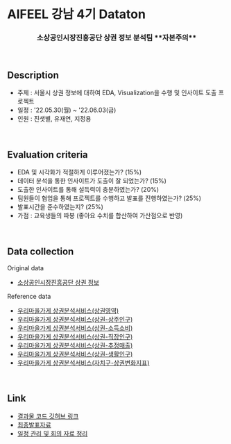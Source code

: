 # AIFEEL 강남 4기 Dataton

<h3 align="center"> 소상공인시장진흥공단 상권 정보 분석팀 **자본주의** </h3>

<br>

## Description

- 주제 : 서울시 상권 정보에 대하여 EDA, Visualization을 수행 및 인사이트 도출 프로젝트
- 일정 : '22.05.30(월) ~ '22.06.03(금)
- 인원 : 진샛별, 유재연, 지정용


<br>

## Evaluation criteria

- EDA 및 시각화가 적절하게 이루어졌는가? (15%)
- 데이터 분석을 통한 인사이트가 도출이 잘 되었는가? (15%)
- 도출한 인사이트를 통해 설득력이 충분하였는가? (20%)
- 팀원들이 협업을 통해 프로젝트를 수행하고 발표를 진행하였는가? (25%)
- 발표시간을 준수하였는지? (25%)
- 가점 : 교육생들의 따봉 (좋아요 수치를 합산하여 가산점으로 반영)

<br>

## Data collection
Original data
- [소상공인시장진흥공단 상권 정보](https://www.data.go.kr/data/15083033/fileData.do)

Reference data
- [우리마을가게 상권분석서비스(상권영역)](https://data.seoul.go.kr/dataList/OA-15560/S/1/datasetView.do)
- [우리마을가게 상권분석서비스(상권-상주인구)](https://data.seoul.go.kr/dataList/OA-15584/S/1/datasetView.do#)
- [우리마을가게 상권분석서비스(상권-소득소비)](https://data.seoul.go.kr/dataList/OA-21278/S/1/datasetView.do)
- [우리마을가게 상권분석서비스(상권-직장인구)](https://data.seoul.go.kr/dataList/OA-15569/S/1/datasetView.do)
- [우리마을가게 상권분석서비스(상권-추정매출)](https://data.seoul.go.kr/dataList/OA-15572/S/1/datasetView.do)
- [우리마을가게 상권분석서비스(상권-생활인구)](https://data.seoul.go.kr/dataList/OA-15568/S/1/datasetView.do)
- [우리마을가게 상권분석서비스(자치구-상권변화지표)](https://data.seoul.go.kr/dataList/OA-15567/S/1/datasetView.do)


<br>

## Link
- [결과물 코드 깃허브 링크](https://nbviewer.org/github/aiffel-capitalism/Dataton/blob/main/commercial_district_analysis.ipynb)
- [최종발표자료](https://s3.us-west-2.amazonaws.com/secure.notion-static.com/2a83c946-4365-43fc-ac43-3d33528325f3/%EB%8D%B0%EC%9D%B4%ED%84%B0%ED%86%A4_%EC%83%81%EA%B6%8C_%EB%B6%84%EC%84%9D.pdf?X-Amz-Algorithm=AWS4-HMAC-SHA256&X-Amz-Content-Sha256=UNSIGNED-PAYLOAD&X-Amz-Credential=AKIAT73L2G45EIPT3X45%2F20220602%2Fus-west-2%2Fs3%2Faws4_request&X-Amz-Date=20220602T231617Z&X-Amz-Expires=86400&X-Amz-Signature=48219c539b4da1552c4c7320d785c184477c463d343fc71d98451978a1b3a97b&X-Amz-SignedHeaders=host&response-content-disposition=filename%20%3D%22%25EB%258D%25B0%25EC%259D%25B4%25ED%2584%25B0%25ED%2586%25A4_%25EC%2583%2581%25EA%25B6%258C_%25EB%25B6%2584%25EC%2584%259D.pdf%22&x-id=GetObject)
- [일정 관리 및 회의 자료 정리](https://docs.google.com/spreadsheets/d/1AqSdUU7JgqSkFH6ltXre85eMR8HsIXwn0CCvsIuPCX8/edit#gid=1461026471)
